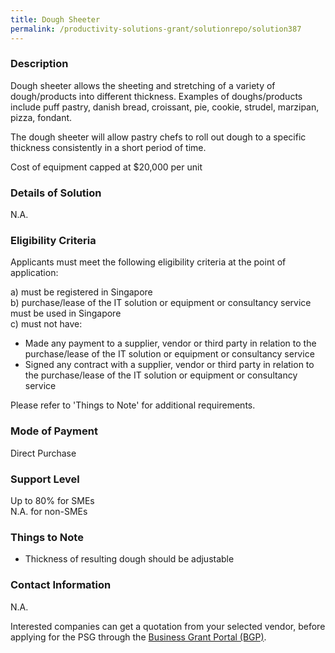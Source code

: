 ```yaml
---
title: Dough Sheeter
permalink: /productivity-solutions-grant/solutionrepo/solution387
---
```


### Description

Dough sheeter allows the sheeting and stretching of a variety of dough/products into different thickness. Examples of doughs/products include puff pastry, danish bread, croissant, pie, cookie, strudel, marzipan, pizza, fondant.

The dough sheeter will allow pastry chefs to roll out dough to a specific thickness consistently in a short period of time. 

Cost of equipment capped at $20,000 per unit


### Details of Solution

N.A.

### Eligibility Criteria

Applicants must meet the following eligibility criteria at the point of application:

a) must be registered in Singapore <br>
b) purchase/lease of the IT solution or equipment or consultancy service must be used in Singapore <br>
c) must not have:
- Made any payment to a supplier, vendor or third party in relation to the purchase/lease of the IT solution or equipment or consultancy service
- Signed any contract with a supplier, vendor or third party in relation to the purchase/lease of the IT solution or equipment or consultancy service

Please refer to 'Things to Note' for additional requirements.

### Mode of Payment
Direct Purchase

### Support Level
Up to 80% for SMEs <br>
N.A. for non-SMEs

### Things to Note
- Thickness of resulting dough should be adjustable



### Contact Information
N.A.

Interested companies can get a quotation from your selected vendor, before applying for the PSG through the <a target='_blank' rel='noopener' href='https://www.businessgrants.gov.sg/'>Business Grant Portal (BGP)</a>.
